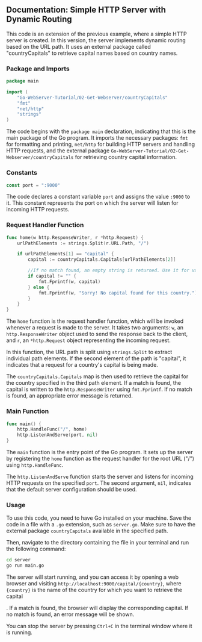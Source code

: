 ## Documentation: Simple HTTP Server with Dynamic Routing

This code is an extension of the previous example, where a simple HTTP server is created. In this version, the server implements dynamic routing based on the URL path. It uses an external package called "countryCapitals" to retrieve capital names based on country names.

### Package and Imports

```go
package main

import (
	"Go-WebServer-Tutorial/02-Get-Webserver/countryCapitals"
	"fmt"
	"net/http"
	"strings"
)
```

The code begins with the `package main` declaration, indicating that this is the main package of the Go program. It imports the necessary packages: `fmt` for formatting and printing, `net/http` for building HTTP servers and handling HTTP requests, and the external package `Go-WebServer-Tutorial/02-Get-Webserver/countryCapitals` for retrieving country capital information.

### Constants

```go
const port = ":9000"
```

The code declares a constant variable `port` and assigns the value `:9000` to it. This constant represents the port on which the server will listen for incoming HTTP requests.

### Request Handler Function

```go
func home(w http.ResponseWriter, r *http.Request) {
	urlPathElements := strings.Split(r.URL.Path, "/")

	if urlPathElements[1] == "capital" {
		capital := countryCapitals.Capitals[urlPathElements[2]]

		//If no match found, an empty string is returned. Use it for validation!
		if capital != "" {
			fmt.Fprintf(w, capital)
		} else {
			fmt.Fprintf(w, "Sorry! No capital found for this country.")
		}
	}
}
```

The `home` function is the request handler function, which will be invoked whenever a request is made to the server. It takes two arguments: `w`, an `http.ResponseWriter` object used to send the response back to the client, and `r`, an `*http.Request` object representing the incoming request.

In this function, the URL path is split using `strings.Split` to extract individual path elements. If the second element of the path is "capital", it indicates that a request for a country's capital is being made.

The `countryCapitals.Capitals` map is then used to retrieve the capital for the country specified in the third path element. If a match is found, the capital is written to the `http.ResponseWriter` using `fmt.Fprintf`. If no match is found, an appropriate error message is returned.

### Main Function

```go
func main() {
	http.HandleFunc("/", home)
	http.ListenAndServe(port, nil)
}
```

The `main` function is the entry point of the Go program. It sets up the server by registering the `home` function as the request handler for the root URL ("/") using `http.HandleFunc`.

The `http.ListenAndServe` function starts the server and listens for incoming HTTP requests on the specified `port`. The second argument, `nil`, indicates that the default server configuration should be used.

### Usage

To use this code, you need to have Go installed on your machine. Save the code in a file with a `.go` extension, such as `server.go`. Make sure to have the external package `countryCapitals` available in the specified path.

Then, navigate to the directory containing the file in your terminal and run the following command:

```bash
cd server
go run main.go
```

The server will start running, and you can access it by opening a web browser and visiting `http://localhost:9000/capital/{country}`, where `{country}` is the name of the country for which you want to retrieve the capital

. If a match is found, the browser will display the corresponding capital. If no match is found, an error message will be shown.

You can stop the server by pressing `Ctrl+C` in the terminal window where it is running.